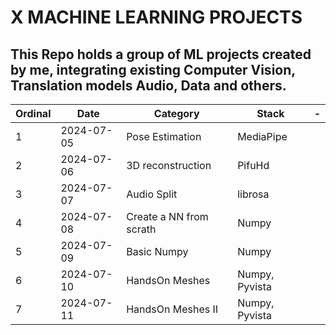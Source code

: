 # X MACHINE LEARNING PROJECTS

## This Repo holds a group of ML projects created by me, integrating existing Computer Vision, Translation models Audio, Data and others.

| Ordinal | Date       | Category                | Stack          | -   |
| ------- | ---------- | ----------------------- | -------------- | --- |
| 1       | 2024-07-05 | Pose Estimation         | MediaPipe      |     |
| 2       | 2024-07-06 | 3D reconstruction       | PifuHd         |     |
| 3       | 2024-07-07 | Audio Split             | librosa        |     |
| 4       | 2024-07-08 | Create a NN from scrath | Numpy          |     |
| 5       | 2024-07-09 | Basic Numpy             | Numpy          |     |
| 6       | 2024-07-10 | HandsOn Meshes          | Numpy, Pyvista |     |
| 7       | 2024-07-11 | HandsOn Meshes II       | Numpy, Pyvista |     |

